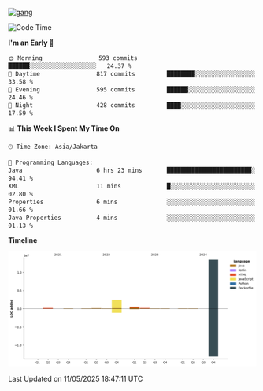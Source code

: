 <!-- [<img src='https://dev.karakun.com/assets/posts/2018-09-16-jc-java-article/3duke_suspects.jpg' alt='java'>](https://github.com/yeahbutstill) -->
[<img src='https://asset-2.tstatic.net/tribunnewswiki/foto/bank/images/Mozart.jpg' alt='gang'>](https://github.com/yeahbutstill)

<!--START_SECTION:waka-->
![Code Time](http://img.shields.io/badge/Code%20Time-3%2C233%20hrs%2042%20mins-blue)

**I'm an Early 🐤** 

```text
🌞 Morning                593 commits         ██████░░░░░░░░░░░░░░░░░░░   24.37 % 
🌆 Daytime                817 commits         ████████░░░░░░░░░░░░░░░░░   33.58 % 
🌃 Evening                595 commits         ██████░░░░░░░░░░░░░░░░░░░   24.46 % 
🌙 Night                  428 commits         ████░░░░░░░░░░░░░░░░░░░░░   17.59 % 
```


📊 **This Week I Spent My Time On** 

```text
🕑︎ Time Zone: Asia/Jakarta

💬 Programming Languages: 
Java                     6 hrs 23 mins       ████████████████████████░   94.41 % 
XML                      11 mins             █░░░░░░░░░░░░░░░░░░░░░░░░   02.80 % 
Properties               6 mins              ░░░░░░░░░░░░░░░░░░░░░░░░░   01.66 % 
Java Properties          4 mins              ░░░░░░░░░░░░░░░░░░░░░░░░░   01.13 % 
```

**Timeline**

![Lines of Code chart](https://raw.githubusercontent.com/yeahbutstill/yeahbutstill/main/assets/bar_graph.png)


 Last Updated on 11/05/2025 18:47:11 UTC
<!--END_SECTION:waka-->
